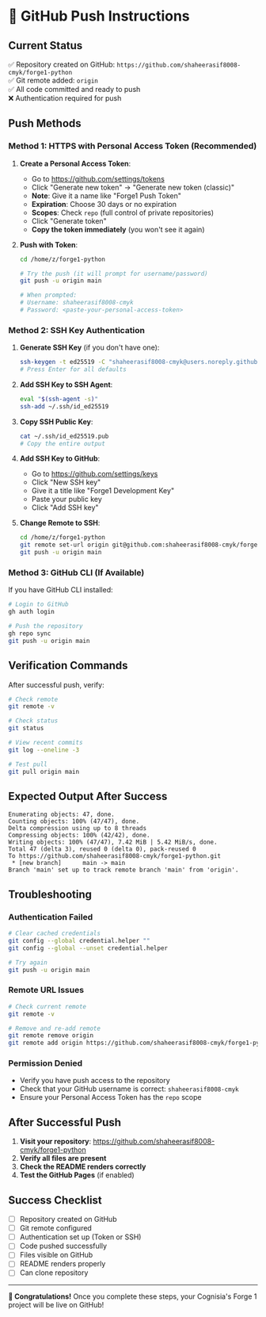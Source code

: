 # 🚀 GitHub Push Instructions

## Current Status
✅ Repository created on GitHub: `https://github.com/shaheerasif8008-cmyk/forge1-python`  
✅ Git remote added: `origin`  
✅ All code committed and ready to push  
❌ Authentication required for push  

## Push Methods

### Method 1: HTTPS with Personal Access Token (Recommended)

1. **Create a Personal Access Token**:
   - Go to https://github.com/settings/tokens
   - Click "Generate new token" → "Generate new token (classic)"
   - **Note**: Give it a name like "Forge1 Push Token"
   - **Expiration**: Choose 30 days or no expiration
   - **Scopes**: Check `repo` (full control of private repositories)
   - Click "Generate token"
   - **Copy the token immediately** (you won't see it again)

2. **Push with Token**:
   ```bash
   cd /home/z/forge1-python
   
   # Try the push (it will prompt for username/password)
   git push -u origin main
   
   # When prompted:
   # Username: shaheerasif8008-cmyk
   # Password: <paste-your-personal-access-token>
   ```

### Method 2: SSH Key Authentication

1. **Generate SSH Key** (if you don't have one):
   ```bash
   ssh-keygen -t ed25519 -C "shaheerasif8008-cmyk@users.noreply.github.com"
   # Press Enter for all defaults
   ```

2. **Add SSH Key to SSH Agent**:
   ```bash
   eval "$(ssh-agent -s)"
   ssh-add ~/.ssh/id_ed25519
   ```

3. **Copy SSH Public Key**:
   ```bash
   cat ~/.ssh/id_ed25519.pub
   # Copy the entire output
   ```

4. **Add SSH Key to GitHub**:
   - Go to https://github.com/settings/keys
   - Click "New SSH key"
   - Give it a title like "Forge1 Development Key"
   - Paste your public key
   - Click "Add SSH key"

5. **Change Remote to SSH**:
   ```bash
   cd /home/z/forge1-python
   git remote set-url origin git@github.com:shaheerasif8008-cmyk/forge1-python.git
   git push -u origin main
   ```

### Method 3: GitHub CLI (If Available)

If you have GitHub CLI installed:
```bash
# Login to GitHub
gh auth login

# Push the repository
gh repo sync
git push -u origin main
```

## Verification Commands

After successful push, verify:

```bash
# Check remote
git remote -v

# Check status
git status

# View recent commits
git log --oneline -3

# Test pull
git pull origin main
```

## Expected Output After Success

```
Enumerating objects: 47, done.
Counting objects: 100% (47/47), done.
Delta compression using up to 8 threads
Compressing objects: 100% (42/42), done.
Writing objects: 100% (47/47), 7.42 MiB | 5.42 MiB/s, done.
Total 47 (delta 3), reused 0 (delta 0), pack-reused 0
To https://github.com/shaheerasif8008-cmyk/forge1-python.git
 * [new branch]      main -> main
Branch 'main' set up to track remote branch 'main' from 'origin'.
```

## Troubleshooting

### Authentication Failed
```bash
# Clear cached credentials
git config --global credential.helper ""
git config --global --unset credential.helper

# Try again
git push -u origin main
```

### Remote URL Issues
```bash
# Check current remote
git remote -v

# Remove and re-add remote
git remote remove origin
git remote add origin https://github.com/shaheerasif8008-cmyk/forge1-python.git
```

### Permission Denied
- Verify you have push access to the repository
- Check that your GitHub username is correct: `shaheerasif8008-cmyk`
- Ensure your Personal Access Token has the `repo` scope

## After Successful Push

1. **Visit your repository**: https://github.com/shaheerasif8008-cmyk/forge1-python
2. **Verify all files are present**
3. **Check the README renders correctly**
4. **Test the GitHub Pages** (if enabled)

## Success Checklist

- [ ] Repository created on GitHub
- [ ] Git remote configured
- [ ] Authentication set up (Token or SSH)
- [ ] Code pushed successfully
- [ ] Files visible on GitHub
- [ ] README renders properly
- [ ] Can clone repository

---

**🎉 Congratulations!** Once you complete these steps, your Cognisia's Forge 1 project will be live on GitHub!